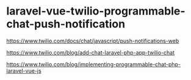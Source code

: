 # laravel-vue-twilio-programmable-chat-push-notification

https://www.twilio.com/docs/chat/javascript/push-notifications-web

https://www.twilio.com/blog/add-chat-laravel-php-app-twilio-chat

https://www.twilio.com/blog/implementing-programmable-chat-php-laravel-vue-js